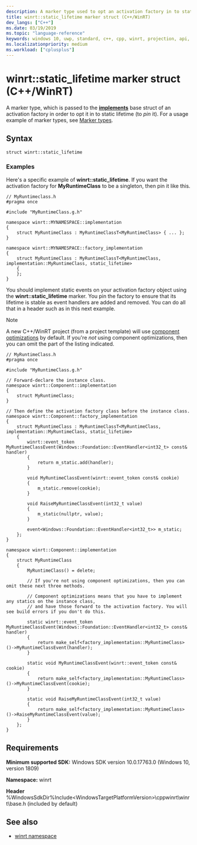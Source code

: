 ```yaml
---
description: A marker type used to opt an activation factory in to static lifetime.
title: winrt::static_lifetime marker struct (C++/WinRT)
dev_langs: ["C++"]
ms.date: 03/19/2019
ms.topic: "language-reference"
keywords: windows 10, uwp, standard, c++, cpp, winrt, projection, api, reference, marker, type
ms.localizationpriority: medium
ms.workload: ["cplusplus"]
---
```


# winrt::static_lifetime marker struct (C++/WinRT)

A marker type, which is passed to the [**implements**](implements.md) base struct of an activation factory in order to opt it in to static lifetime (to *pin* it). For a usage example of marker types, see [Marker types](implements.md#marker-types).

## Syntax
```cppwinrt
struct winrt::static_lifetime
```

### Examples

Here's a specific example of **winrt::static_lifetime**. If you want the activation factory for **MyRuntimeClass** to be a singleton, then pin it like this.

```cppwinrt
// MyRuntimeclass.h
#pragma once

#include "MyRuntimeClass.g.h"

namespace winrt::MYNAMESPACE::implementation
{
    struct MyRuntimeClass : MyRuntimeClassT<MyRuntimeClass> { ... };
}

namespace winrt::MYNAMESPACE::factory_implementation
{
    struct MyRuntimeClass : MyRuntimeClassT<MyRuntimeClass, implementation::MyRuntimeClass, static_lifetime>
    {
    };
}
```

You should implement static events on your activation factory object using the **winrt::static_lifetime** marker. You pin the factory to ensure that its lifetime is stable as event handlers are added and removed. You can do all that in a header such as in this next example.

> [!NOTE]
> A new C++/WinRT project (from a project template) will use [component optimizations](/windows/uwp/cpp-and-winrt-apis/news#component-optimizations) by default. If you're *not* using component optimizations, then you can omit the part of the listing indicated.

```cppwinrt
// MyRuntimeClass.h
#pragma once

#include "MyRuntimeClass.g.h"

// Forward-declare the instance class.
namespace winrt::Component::implementation
{
    struct MyRuntimeClass;
}

// Then define the activation factory class before the instance class.
namespace winrt::Component::factory_implementation
{
    struct MyRuntimeClass : MyRuntimeClassT<MyRuntimeClass, implementation::MyRuntimeClass, static_lifetime>
    {
        winrt::event_token MyRuntimeClassEvent(Windows::Foundation::EventHandler<int32_t> const& handler)
        {
            return m_static.add(handler);
        }

        void MyRuntimeClassEvent(winrt::event_token const& cookie)
        {
            m_static.remove(cookie);
        }

        void RaiseMyRuntimeClassEvent(int32_t value)
        {
            m_static(nullptr, value);
        }

        event<Windows::Foundation::EventHandler<int32_t>> m_static;
    };
}

namespace winrt::Component::implementation
{
    struct MyRuntimeClass
    {
        MyRuntimeClass() = delete;

        // If you're not using component optimizations, then you can omit these next three methods.

        // Component optimizations means that you have to implement any statics on the instance class,
        // and have those forward to the activation factory. You will see build errors if you don't do this.

        static winrt::event_token MyRuntimeClassEvent(Windows::Foundation::EventHandler<int32_t> const& handler)
        {
            return make_self<factory_implementation::MyRuntimeClass>()->MyRuntimeClassEvent(handler);
        }

        static void MyRuntimeClassEvent(winrt::event_token const& cookie)
        {
            return make_self<factory_implementation::MyRuntimeClass>()->MyRuntimeClassEvent(cookie);
        }

        static void RaiseMyRuntimeClassEvent(int32_t value)
        {
            return make_self<factory_implementation::MyRuntimeClass>()->RaiseMyRuntimeClassEvent(value);
        }
    };
}
```

## Requirements
**Minimum supported SDK:** Windows SDK version 10.0.17763.0 (Windows 10, version 1809)

**Namespace:** winrt

**Header** %WindowsSdkDir%Include\<WindowsTargetPlatformVersion>\cppwinrt\winrt\base.h (included by default)

## See also 
* [winrt namespace](winrt.md)
